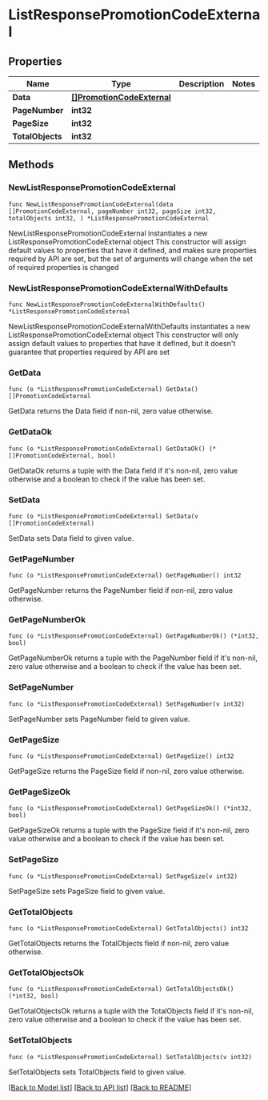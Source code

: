 # ListResponsePromotionCodeExternal

## Properties

Name | Type | Description | Notes
------------ | ------------- | ------------- | -------------
**Data** | [**[]PromotionCodeExternal**](PromotionCodeExternal.md) |  | 
**PageNumber** | **int32** |  | 
**PageSize** | **int32** |  | 
**TotalObjects** | **int32** |  | 

## Methods

### NewListResponsePromotionCodeExternal

`func NewListResponsePromotionCodeExternal(data []PromotionCodeExternal, pageNumber int32, pageSize int32, totalObjects int32, ) *ListResponsePromotionCodeExternal`

NewListResponsePromotionCodeExternal instantiates a new ListResponsePromotionCodeExternal object
This constructor will assign default values to properties that have it defined,
and makes sure properties required by API are set, but the set of arguments
will change when the set of required properties is changed

### NewListResponsePromotionCodeExternalWithDefaults

`func NewListResponsePromotionCodeExternalWithDefaults() *ListResponsePromotionCodeExternal`

NewListResponsePromotionCodeExternalWithDefaults instantiates a new ListResponsePromotionCodeExternal object
This constructor will only assign default values to properties that have it defined,
but it doesn't guarantee that properties required by API are set

### GetData

`func (o *ListResponsePromotionCodeExternal) GetData() []PromotionCodeExternal`

GetData returns the Data field if non-nil, zero value otherwise.

### GetDataOk

`func (o *ListResponsePromotionCodeExternal) GetDataOk() (*[]PromotionCodeExternal, bool)`

GetDataOk returns a tuple with the Data field if it's non-nil, zero value otherwise
and a boolean to check if the value has been set.

### SetData

`func (o *ListResponsePromotionCodeExternal) SetData(v []PromotionCodeExternal)`

SetData sets Data field to given value.


### GetPageNumber

`func (o *ListResponsePromotionCodeExternal) GetPageNumber() int32`

GetPageNumber returns the PageNumber field if non-nil, zero value otherwise.

### GetPageNumberOk

`func (o *ListResponsePromotionCodeExternal) GetPageNumberOk() (*int32, bool)`

GetPageNumberOk returns a tuple with the PageNumber field if it's non-nil, zero value otherwise
and a boolean to check if the value has been set.

### SetPageNumber

`func (o *ListResponsePromotionCodeExternal) SetPageNumber(v int32)`

SetPageNumber sets PageNumber field to given value.


### GetPageSize

`func (o *ListResponsePromotionCodeExternal) GetPageSize() int32`

GetPageSize returns the PageSize field if non-nil, zero value otherwise.

### GetPageSizeOk

`func (o *ListResponsePromotionCodeExternal) GetPageSizeOk() (*int32, bool)`

GetPageSizeOk returns a tuple with the PageSize field if it's non-nil, zero value otherwise
and a boolean to check if the value has been set.

### SetPageSize

`func (o *ListResponsePromotionCodeExternal) SetPageSize(v int32)`

SetPageSize sets PageSize field to given value.


### GetTotalObjects

`func (o *ListResponsePromotionCodeExternal) GetTotalObjects() int32`

GetTotalObjects returns the TotalObjects field if non-nil, zero value otherwise.

### GetTotalObjectsOk

`func (o *ListResponsePromotionCodeExternal) GetTotalObjectsOk() (*int32, bool)`

GetTotalObjectsOk returns a tuple with the TotalObjects field if it's non-nil, zero value otherwise
and a boolean to check if the value has been set.

### SetTotalObjects

`func (o *ListResponsePromotionCodeExternal) SetTotalObjects(v int32)`

SetTotalObjects sets TotalObjects field to given value.



[[Back to Model list]](../README.md#documentation-for-models) [[Back to API list]](../README.md#documentation-for-api-endpoints) [[Back to README]](../README.md)


